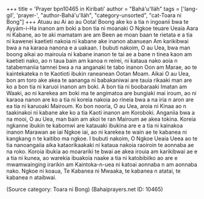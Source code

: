 +++
title = 'Prayer bpn10465 in Kiribati'
author = "Bahá'u'lláh"
tags = ['lang-gil', 'prayer-', "author-Bahá'u'lláh", "category-unsorted", "cat-Toara ni Bong"]
+++
Atuau au Ai ao au Oota! Boong ake ko a tia n ingoanii bwa te Ayyám-i-Ha inanon am boki a bon tia ni moanaki O Ngkoe teuare Ueaia Aara ni Kabane, ao te aki mamatam are am Been ae moan baan te rietata e a tia ni kawenei kaetieti nakoia ni kabane ake inanon abanuean Am karikibwai bwa a na karaoa nanona e a uakaan. I bubuti nakoim, O au Uea, bwa man boong aikai ao mairouia ni kabane inanon te tai ae a bane n tinea kaon am kaetieti nako, ao n taua bain am kanoa n reirei, ni kataua nako aoia n tatabemaniia tamnei bwa a na anganaki te tabo inanon Oon am Marae, ao te kaintekateka n te Kaotioti ibukin raneanean Ootan Moam. 
Aikai O au Uea, bon am toro ake akea te aananga ni babakaniwai are tauia rikaaki man are ko a bon tia ni karuoi inanon am boki. A bon tia ni boobaraaki Imatan am Waaki, ao ni karekea am boki ma te angimatoa are bungiaki mai iroum, ao ni karaoa nanon are ko a tia ni koreia nakoia ao rineia bwa a na iria n aron are ea tia ni karuoaki Mairoum. 
Ko bon nooria, O au Uea, aroia ni Kinaa ao n taakinakoi ni kabane ake ko a tia Kaoti inanon am Koroboki. Anganiia bwa a na mooi, O au Uea, man bain am akoi te ran Mairoum ae akea tokina. Koreia ngkanne ibukin te kabomwi are katauaki ibukina are e a tia ni kainakoa inanon Marawan ae iai Ngkoe iai, ao ni karekea te wain ae te kabanea ni kangkang n te kaitibo ma ngkoe. 
I bubuti nakoim, O Ngkoe Ueaia Ueea ao te tia nanoangaiia aika kataorikaakaki ni kataua nakoia raoiroin te aonnaba ae na roko. Koroia ibukia ao moarariki te bwai ae akea irouia am karikibwai ae e a tia ni kunea, ao warekia ibuakoia naake a tia ni katobibiiko ao are e mwamwainging irarikin am Kaintoka-n-uea ni katoai aonnaba n am aonnaba nako. Ngkoe ni koaua, Te Kabanea ni Mwaaka, te kabanea n atatai, te kabanea n ataibwai.

(Source category: Toara ni Bong)
(Bahaiprayers.net ID: 10465)

